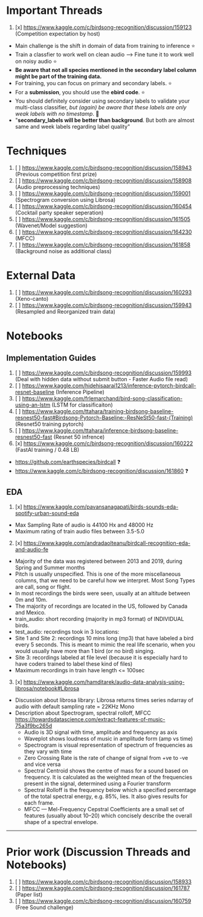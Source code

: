 # Important Threads
1. [x] https://www.kaggle.com/c/birdsong-recognition/discussion/159123 (Competition expectation by host)
  - Main challenge is the shift in domain of data from training to inference ⭐️
  - Train a classfier to work well on clean audio --> Fine tune it to work well on noisy audio ⭐️
  - **Be aware that not all species mentioned in the secondary label column might be part of the training data.** 
  - For training, you can focus on primary and secondary labels. ⭐️
  - For a **submission**, you should use the **ebird code**.  ⭐️
  - You should definitely consider using secondary labels to validate your multi-class classifier, *but (again) be aware that these labels are only weak labels with no timestamp*. 🔪
  - "**secondary_labels will be better than background**. But both are almost same and week labels regarding label quality"

# Techniques
1. [ ] https://www.kaggle.com/c/birdsong-recognition/discussion/158943 (Previous competition first prize)
2. [ ] https://www.kaggle.com/c/birdsong-recognition/discussion/158908 (Audio preprocessing techniques)
3. [ ] https://www.kaggle.com/c/birdsong-recognition/discussion/159001 (Spectrogram conversion using Librosa)
4. [ ] https://www.kaggle.com/c/birdsong-recognition/discussion/160454 (Cocktail party speaker seperation)
5. [ ] https://www.kaggle.com/c/birdsong-recognition/discussion/161505 (Wavenet/Model suggestion)
6. [ ] https://www.kaggle.com/c/birdsong-recognition/discussion/164230 (MFCC)
7. [ ] https://www.kaggle.com/c/birdsong-recognition/discussion/161858 (Background noise as additional class)

# External Data
1. [ ] https://www.kaggle.com/c/birdsong-recognition/discussion/160293 (Xeno-canto)
2. [ ] https://www.kaggle.com/c/birdsong-recognition/discussion/159943 (Resampled and Reorganized train data)

# Notebooks
  
## Implementation Guides
1. [ ] https://www.kaggle.com/c/birdsong-recognition/discussion/159993 (Deal with hidden data without submit button - Faster Audio file read)
2. [ ] https://www.kaggle.com/hidehisaarai1213/inference-pytorch-birdcall-resnet-baseline (Inference Pipeline)
3. [ ] https://www.kaggle.com/frlemarchand/bird-song-classification-using-an-lstm (LSTM for classificaiton)
4. [ ] https://www.kaggle.com/ttahara/training-birdsong-baseline-resnest50-fast#Birdsong-Pytorch-Baseline:-ResNeSt50-fast-(Training) (Resnet50 training pytorch)
5. [ ] https://www.kaggle.com/ttahara/inference-birdsong-baseline-resnest50-fast (Resnet 50 infrence)
6. [x] https://www.kaggle.com/c/birdsong-recognition/discussion/160222 (FastAI training / 0.48 LB)
  - https://github.com/earthspecies/birdcall ❓
  - https://www.kaggle.com/c/birdsong-recognition/discussion/161860 ❓

## EDA
1. [x] https://www.kaggle.com/pavansanagapati/birds-sounds-eda-spotify-urban-sound-eda
  - Max Sampling Rate of audio is 44100 Hx and 48000 Hz
  - Maximum rating of train audio files between 3.5-5.0  

2. [x] https://www.kaggle.com/andradaolteanu/birdcall-recognition-eda-and-audio-fe
  - Majority of the data was registered between 2013 and 2019, during Spring and Summer months
  - Pitch is usually unspecified. This is one of the more miscellaneous columns, that we need to be careful how we interpret. Most Song Types are call, song or flight.
  - In most recordings the birds were seen, usually at an altitude between 0m and 10m.
  - The majority of recordings are located in the US, followed by Canada and Mexico.
  - train_audio: short recording (majority in mp3 format) of INDIVIDUAL birds.
  - test_audio: recordings took in 3 locations:
  - Site 1 and Site 2: recordings 10 mins long (mp3) that have labeled a bird every 5 seconds. This is meant to mimic the real life scenario, when you would usually have more than 1 bird (or no bird) singing.
  - Site 3: recordings labeled at file level (because it is especially hard to have coders trained to label these kind of files)
  - Maximum recordings in train have length <= 100sec

3. [x] https://www.kaggle.com/hamditarek/audio-data-analysis-using-librosa/notebook#Librosa
  - Discussion about librosa library: Librosa returns times series ndarray of audio with default sampling rate = 22KHz Mono
  - Description about Spectrogram, spectral rolloff, MFCC     https://towardsdatascience.com/extract-features-of-music-75a3f9bc265d
    - Audio is 3D signal with time, amplitude and frequency as axis
    - Waveplot shows loudness of music in amplitude form (amp vs time)
    - Spectrogram is visual representation of spectrum of frequencies as they vary with time
    - Zero Crossing Rate is the rate of change of signal from +ve to -ve and vice versa
    - Spectral Centroid shows the centre of mass for a sound based on frequency. It is calculated as the weighted mean of the frequencies  present in the signal, determined using a Fourier transform
    - Spectral Rolloff is the frequency below which a specified percentage of the total spectral energy, e.g. 85%, lies. It also gives results for each frame.
    - MFCC — Mel-Frequency Cepstral Coefficients are a small set of features (usually about 10–20) which concisely describe the overall shape of a spectral envelope.

***

# Prior work (Discussion Threads and Notebooks)
1. [ ] https://www.kaggle.com/c/birdsong-recognition/discussion/158933
2. [ ] https://www.kaggle.com/c/birdsong-recognition/discussion/161787 (Paper list)
3. [ ] https://www.kaggle.com/c/birdsong-recognition/discussion/160759 (Free Sound challenge)
